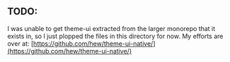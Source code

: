 ## TODO: 

I was unable to get theme-ui extracted from the larger monorepo that it exists in, so I just plopped the files
in this directory for now. My efforts are over at: [https://github.com/hew/theme-ui-native/](https://github.com/hew/theme-ui-native/)
